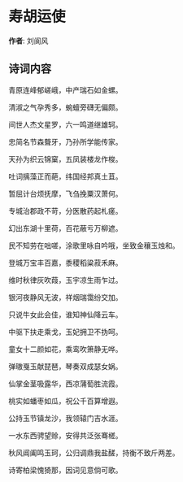 # 寿胡运使

**作者**: 刘阆风

## 诗词内容

青原连峰郁嵯峨，中产瑞石如金螺。

清淑之气孕秀多，蜿蟺旁礴无偏颇。

间世人杰文星罗，六一鸣道继雄轲。

忠简名节森聱牙，乃孙所学能传家。

天孙为织云锦窠，五凤装楼龙作梭。

吐词摛藻正而葩，纬国经邦真土苴。

暂屈计台烦抚摩，飞刍挽粟汉萧何。

专城治郡政不苛，分医散药起札瘥。

幻出东湖十里荷，百花蔽亏万柳遮。

民不知劳在咄嗟，涂歌里咏自吟哦，坐致金穰玉烛和。

登城万宝丰百嘉，黍稷稻粱菽禾麻。

维时秋律灰吹葭，玉宇凉生雨乍过。

银河夜静风无波，祥烟瑞霭纷交加。

只说牛女此会佳，谁知神仙降云车。

中驱下扶走乘戈，玉妃拥卫不㧑呵。

童女十二颜如花，乘鸾吹箫静无哗。

弹璈戛玉献琵琶，琴奏双成瑟女娲。

仙掌金茎吸露华，西凉蒲萄胜流霞。

桃实如蟠枣如瓜，祝公千百算增遐。

公持玉节镇龙沙，我领辕门吉水涯。

一水东西骋望赊，安得共泛张骞槎。

秋风阊阖鸣玉珂，公归调鼎我盐醝，持衡不致斤两差。

诗寄柏梁愧猗那，因词见意倘可歌。

